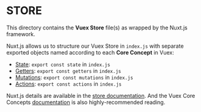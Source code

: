 # STORE

This directory contains the **Vuex Store** file(s) as wrapped by the Nuxt.js framework.

Nuxt.js allows us to structure our Vuex Store in `index.js` with separate exported objects named according to each **Core Concept** in Vuex:

* [State](https://vuex.vuejs.org/guide/state.html): `export const state` in `index.js`
* [Getters](https://vuex.vuejs.org/guide/getters.html): `export const getters` in `index.js`
* [Mutations](https://vuex.vuejs.org/guide/mutations.html): `export const mutations` in `index.js`
* [Actions](https://vuex.vuejs.org/guide/actions.html): `export const actions` in `index.js`

Nuxt.js details are available in the [store documentation](https://nuxtjs.org/guide/vuex-store). And the Vuex Core Concepts [documentation](https://vuex.vuejs.org/guide/) is also highly-recommended reading.
